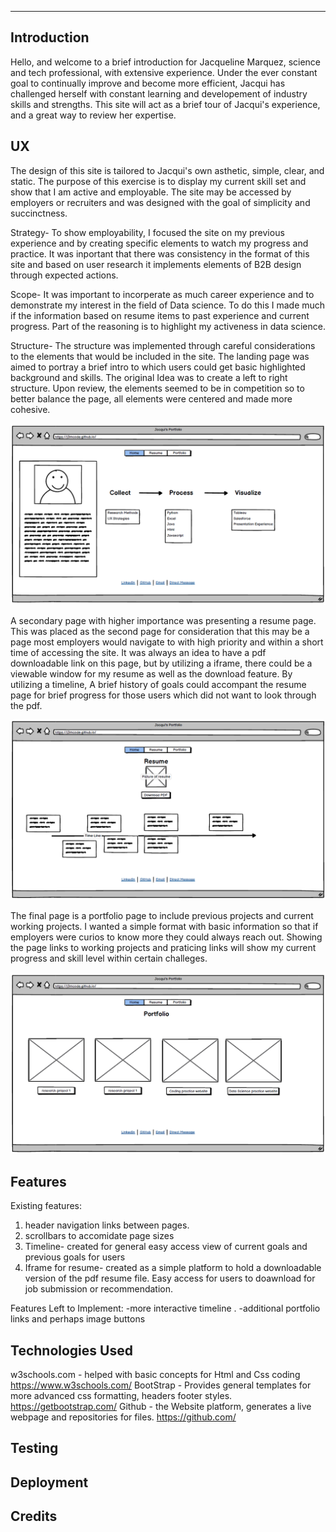 -----------------------------------------------------------------
## Introduction

  Hello, and welcome to a brief introduction for Jacqueline Marquez, science and tech professional, with extensive experience. Under the ever constant goal to continually improve and become more efficient, Jacqui has challenged herself with constant learning and developement of industry skills and strengths.
  This site will act as a brief tour of Jacqui's experience, and a great way to review her expertise. 

UX
--------------------------

  The design of this site is tailored to Jacqui's own asthetic, simple, clear, and static. 
  The purpose of this exercise is to display my current skill set and show that I am active and employable.
  The site may be accessed by employers or recruiters and was designed with the goal of simplicity and succinctness.
  
  Strategy-
  To show employability, I focused the site on my previous experience and by creating specific elements to watch my progress and practice.
  It was inportant that there was consistency in the format of this site and based on user research it implements elements of B2B design through expected actions.
  
  Scope-
  It was important to incorperate as much career experience and to demonstrate my interest in the field of Data science.
  To do this I made much if the information based on resume items to past experience and current progress. Part of the reasoning is to highlight my activeness in data science.
  
  Structure-
  The structure was implemented through careful considerations to the elements that would be included in the site.
  The landing page was aimed to portray a brief intro to which users could get basic highlighted background and skills.
  The original Idea was to create a left to right structure. Upon review, the elements seemed to be in competition so to better balance the page,
  all elements were centered and made more cohesive.
  
  ![HomePage](wireframe/home.png)


A secondary page with higher importance was presenting a resume page. This was placed as the second page for consideration that this may be a page
most employers would navigate to with high priority and within a short time of accessing the site. It was always an idea to have a pdf downloadable
link on this page, but by utilizing a iframe, there could be a viewable window for my resume as well as the download feature. 
By utilizing a timeline, A brief history of goals could accompant the resume page for brief progress for those users which did not want to look through the pdf.

  ![ResumePage](wireframe/resume.png)
  
 The final page is a portfolio page to include previous projects and current working projects.
 I wanted a simple format with basic information so that if employers were curios to know more they could always reach out.
 Showing the page links to working projects and praticing links will show my current progress and skill level within certain challeges.
 
   ![ResumePage](wireframe/portfolio.png)
  
  
  
 Features
--------------------------
Existing features:
1. header navigation links between pages.
2. scrollbars to accomidate page sizes
3. Timeline- created for general easy access view of current goals and previous goals for users
4. Iframe for resume- created as a simple platform to hold a downloadable version of the pdf resume file.
Easy access for users to doawnload for job submission or recommendation.


Features Left to Implement:
-more interactive timeline .
-additional portfolio links and perhaps image buttons



Technologies Used
--------------------------
w3schools.com - helped with basic concepts for Html and Css coding                                 https://www.w3schools.com/
BootStrap - Provides general templates for more advanced css formatting, headers footer styles.    https://getbootstrap.com/
Github - the Website platform, generates a live webpage and repositories for files.                https://github.com/


Testing
--------------------------





Deployment
--------------------------






Credits
--------------------------


  
